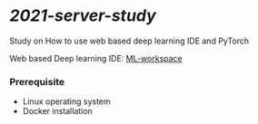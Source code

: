 # *2021-server-study*
Study on How to use web based deep learning IDE and PyTorch


Web based Deep learning IDE: [ML-workspace](https://github.com/ml-tooling/ml-workspace)


### Prerequisite
- Linux operating system
- Docker installation

